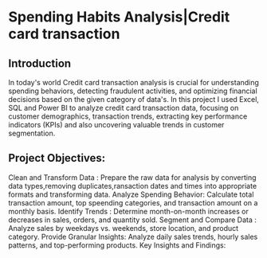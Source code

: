 # Spending Habits Analysis|Credit card transaction

## Introduction
In today's world Credit card transaction analysis is crucial for understanding spending behaviors, detecting fraudulent activities, and optimizing financial decisions based on the given category of data's. In this project I used Excel, SQL and Power BI to analyze credit card transaction data, focusing on customer demographics, transaction trends, extracting key performance indicators (KPIs) and also uncovering valuable trends in customer segmentation.

## Project Objectives:
Clean and Transform Data : Prepare the raw data for analysis by converting data types,removing duplicates,ransaction dates and times into appropriate formats and 
                          transforming data.
Analyze Spending Behavior: Calculate total transaction amount, top speending categories, and transaction amount on a monthly basis.
Identify Trends          : Determine month-on-month increases or decreases in sales, orders, and quantity sold.
Segment and Compare Data : Analyze sales by weekdays vs. weekends, store location, and product category.
Provide Granular Insights: Analyze daily sales trends, hourly sales patterns, and top-performing products.
Key Insights and Findings:
